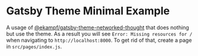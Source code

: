 # Gatsby Theme Minimal Example

A usage of
[@ekampf/gatsby-theme-networked-thought](https://github.com/ChristopherBiscardi/@ekampf/gatsby-theme-networked-thought)
that does nothing but use the theme. As a result you will see `Error: Missing resources for /` when navigating to `http://localhost:8000`. To get
rid of that, create a page in `src/pages/index.js`.
